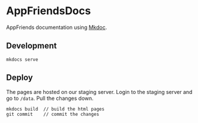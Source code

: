 # AppFriendsDocs
AppFriends documentation using [Mkdoc](http://www.mkdocs.org/).

## Development
```
mkdocs serve
```

## Deploy
The pages are hosted on our staging server. Login to the staging server and go to `/data`. Pull the changes down.
```
mkdocs build  // build the html pages
git commit    // commit the changes
```
